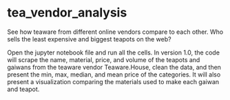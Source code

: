 # tea_vendor_analysis
See how teaware from different online vendors compare to each other. Who sells the least expensive and biggest teapots on the web?

Open the jupyter notebook file and run all the cells. In version 1.0, the code will scrape the name, material, price, and volume of the teapots and gaiwans from the teaware vendor Teaware.House, clean the data, and then present the min, max, median, and mean price of the categories. It will also present a visualization comparing the materials used to make each gaiwan and teapot.
